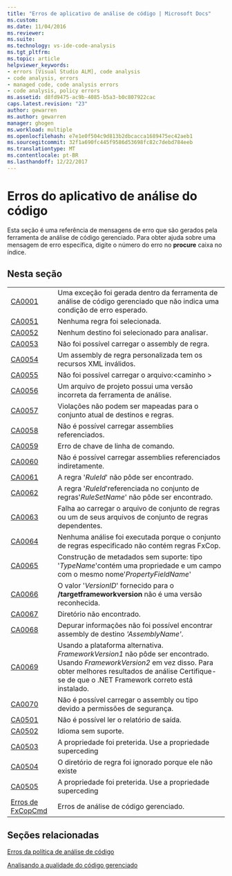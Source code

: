 ```yaml
---
title: "Erros de aplicativo de análise de código | Microsoft Docs"
ms.custom: 
ms.date: 11/04/2016
ms.reviewer: 
ms.suite: 
ms.technology: vs-ide-code-analysis
ms.tgt_pltfrm: 
ms.topic: article
helpviewer_keywords:
- errors [Visual Studio ALM], code analysis
- code analysis, errors
- managed code, code analysis errors
- code analysis, policy errors
ms.assetid: d8fd9475-ac9b-4085-b5a3-b0c807922cac
caps.latest.revision: "23"
author: gewarren
ms.author: gewarren
manager: ghogen
ms.workload: multiple
ms.openlocfilehash: e7e1e0f504c9d813b2dbcacca1689475ec42aeb1
ms.sourcegitcommit: 32f1a690fc445f9586d53698fc82c7debd784eeb
ms.translationtype: MT
ms.contentlocale: pt-BR
ms.lasthandoff: 12/22/2017
---
```

# <a name="code-analysis-application-errors"></a>Erros do aplicativo de análise do código
Esta seção é uma referência de mensagens de erro que são gerados pela ferramenta de análise de código gerenciado. Para obter ajuda sobre uma mensagem de erro específica, digite o número do erro no **procure** caixa no índice.  
  
## <a name="in-this-section"></a>Nesta seção  
  
|||  
|-|-|  
|[CA0001](ca0001.md)|Uma exceção foi gerada dentro da ferramenta de análise de código gerenciado que não indica uma condição de erro esperado.|  
|[CA0051](ca0051.md)|Nenhuma regra foi selecionada.|  
|[CA0052](ca0052.md)|Nenhum destino foi selecionado para analisar.|  
|[CA0053](ca0053.md)|Não foi possível carregar o assembly de regra.|  
|[CA0054](ca0054.md)|Um assembly de regra personalizada tem os recursos XML inválidos.|  
|[CA0055](ca0055.md)|Não foi possível carregar o arquivo:\<caminho >|  
|[CA0056](ca0056.md)|Um arquivo de projeto possui uma versão incorreta da ferramenta de análise.|  
|[CA0057](ca0057.md)|Violações não podem ser mapeadas para o conjunto atual de destinos e regras.|  
|[CA0058](ca0058.md)|Não é possível carregar assemblies referenciados.|  
|[CA0059](ca0059.md)|Erro de chave de linha de comando.|  
|[CA0060](ca0060.md)|Não é possível carregar assemblies referenciados indiretamente.|  
|[CA0061](ca0061.md)|A regra '*RuleId*' não pôde ser encontrado.|  
|[CA0062](ca0062.md)|A regra '*RuleId*'referenciada no conjunto de regras'*RuleSetName*' não pôde ser encontrado.|  
|[CA0063](ca0063.md)|Falha ao carregar o arquivo de conjunto de regras ou um de seus arquivos de conjunto de regras dependentes.|  
|[CA0064](ca0064.md)|Nenhuma análise foi executada porque o conjunto de regras especificado não contém regras FxCop.|  
|[CA0065](ca0065.md)|Construção de metadados sem suporte: tipo '*TypeName*'contém uma propriedade e um campo com o mesmo nome'*PropertyFieldName*'|  
|[CA0066](ca0066.md)|O valor '*VersionID*' fornecido para o **/targetframeworkversion** não é uma versão reconhecida.|  
|[CA0067](ca0067.md)|Diretório não encontrado.|  
|[CA0068](ca0068.md)|Depurar informações não foi possível encontrar assembly de destino *'AssemblyName'*.|  
|[CA0069](ca0069.md)|Usando a plataforma alternativa. *FrameworkVersion1* não pôde ser encontrado. Usando *FrameworkVersion2* em vez disso. Para obter melhores resultados de análise Certifique-se de que o .NET Framework correto está instalado.|  
|[CA0070](ca0070.md)|Não é possível carregar o assembly ou tipo devido a permissões de segurança.|  
|[CA0501](ca0501.md)|Não é possível ler o relatório de saída.|  
|[CA0502](ca0502.md)|Idioma sem suporte.|  
|[CA0503](ca0503.md)|A propriedade foi preterida. Use a propriedade superceding|  
|[CA0504](ca0504.md)|O diretório de regra foi ignorado porque ele não existe|  
|[CA0505](ca0505.md)|A propriedade foi preterida. Use a propriedade superceding|  
|[Erros de FxCopCmd](fxcopcmd-errors.md)|Erros de análise de código gerenciado.|  
  
## <a name="related-sections"></a>Seções relacionadas  
 [Erros da política de análise de código](../code-quality/code-analysis-policy-errors.md)  
  
 [Analisando a qualidade do código gerenciado](../code-quality/analyzing-managed-code-quality-by-using-code-analysis.md)  
  
